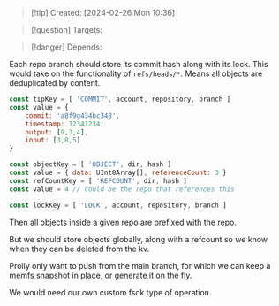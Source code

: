 
>[!tip] Created: [2024-02-26 Mon 10:36]

>[!question] Targets: 

>[!danger] Depends: 

Each repo branch should store its commit hash along with its lock.  This would take on the functionality of `refs/heads/*`. Means all objects are deduplicated by content.

```js
const tipKey = [ 'COMMIT', account, repository, branch ]
const value = { 
	commit: 'a8f9g434bc348', 
	timestamp: 12341234, 
	output: [9,3,4],
	input: [3,8,5]
}

const objectKey = [ 'OBJECT', dir, hash ]
const value = { data: UInt8Array[], referenceCount: 3 }
const refCountKey = [ 'REFCOUNT', dir, hash ]
const value = 4 // could be the repo that references this

const lockKey = [ 'LOCK', account, repository, branch ]
```


Then all objects inside a given repo are prefixed with the repo.

But we should store objects globally, along with a refcount so we know when they can be deleted from the kv.

Prolly only want to push from the main branch, for which we can keep a memfs snapshot in place, or generate it on the fly.

We would need our own custom fsck type of operation.